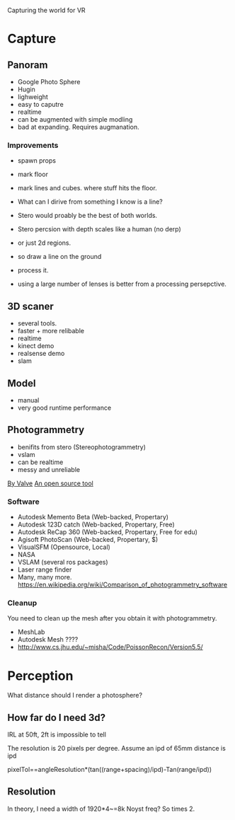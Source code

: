 Capturing the world for VR

# Capture

## Panoram

+ Google Photo Sphere
+ Hugin
+ lighweight
+ easy to caputre
+ realtime
+ can be augmented with simple modling
+ bad at expanding. Requires augmanation.

### Improvements

+ spawn props
+ mark floor
+ mark lines and cubes. where stuff hits the floor.
+ What can I dirive from something I know is a line?
+ Stero would proably be the best of both worlds.
+ Stero percsion with depth scales like a human (no derp)
+ or just 2d regions.


+ so draw a line on the ground
+ process it.
+ using a large number of lenses is better from a processing persepctive.

## 3D scaner

+ several tools.
+ faster + more relibable
+ realtime
+ kinect demo
+ realsense demo
+ slam

## Model

+ manual
+ very good runtime performance


## Photogrammetry

+ benifits from stero (Stereophotogrammetry)
+ vslam
+ can be realtime
+ messy and unreliable

[By Valve](http://steamcommunity.com/games/250820/announcements/detail/117448248511524033)
[An open source tool](http://wedidstuff.heavyimage.com/index.php/2013/07/12/open-source-photogrammetry-workflow/)

### Software
+ Autodesk Memento Beta (Web-backed, Propertary)
+ Autodesk 123D catch (Web-backed, Propertary, Free)
+ Autodesk ReCap 360 (Web-backed, Propertary, Free for edu)
+ Agisoft PhotoScan (Web-backed, Propertary, $)
+ VisualSFM (Opensource, Local)
+ NASA
+ VSLAM (several ros packages)
+ Laser range finder
+ Many, many more. https://en.wikipedia.org/wiki/Comparison_of_photogrammetry_software

### Cleanup
You need to clean up the mesh after you obtain it with photogrammetry.
+ MeshLab
+ Autodesk Mesh ????
+ http://www.cs.jhu.edu/~misha/Code/PoissonRecon/Version5.5/


# Perception

What distance should I render a photosphere?


## How far do I need 3d?

IRL at 50ft, 2ft is impossible to tell

The resolution is 20 pixels per degree.
Assume an ipd of 65mm
distance is ipd


pixelTol==angleResolution*(tan((range+spacing)/ipd)-Tan(range/ipd))

## Resolution
In theory, I need a width of 1920*4~=8k
Noyst freq? So times 2.